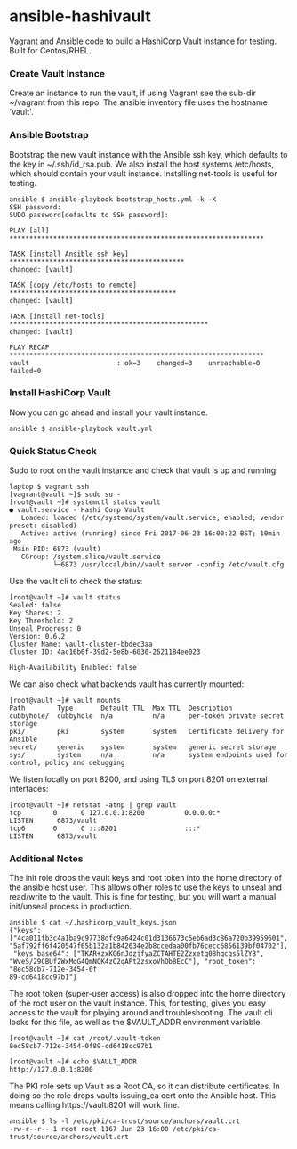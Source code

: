 # ansible-hashivault
Vagrant and Ansible code to build a HashiCorp Vault instance for testing.   Built for Centos/RHEL.

### Create Vault Instance
Create an instance to run the vault, if using Vagrant see the sub-dir ~/vagrant from this repo.   The ansible inventory file uses the hostname 'vault'.

### Ansible Bootstrap
Bootstrap the new vault instance with the Ansible ssh key, which defaults to the key in ~/.ssh/id_rsa.pub.   We also install the host systems /etc/hosts, which should contain your vault instance.   Installing net-tools is useful for testing.
```
ansible $ ansible-playbook bootstrap_hosts.yml -k -K
SSH password: 
SUDO password[defaults to SSH password]: 

PLAY [all] ****************************************************************

TASK [install Ansible ssh key] ********************************************
changed: [vault]

TASK [copy /etc/hosts to remote] ******************************************
changed: [vault]

TASK [install net-tools] **************************************************
changed: [vault]

PLAY RECAP ****************************************************************
vault                      : ok=3    changed=3    unreachable=0    failed=0
```

### Install HashiCorp Vault
Now you can go ahead and install your vault instance.
```
ansible $ ansible-playbook vault.yml
```

### Quick Status Check
Sudo to root on the vault instance and check that vault is up and running:
```
laptop $ vagrant ssh 
[vagrant@vault ~]$ sudo su -
[root@vault ~]# systemctl status vault
● vault.service - Hashi Corp Vault
   Loaded: loaded (/etc/systemd/system/vault.service; enabled; vendor preset: disabled)
   Active: active (running) since Fri 2017-06-23 16:00:22 BST; 10min ago
 Main PID: 6873 (vault)
   CGroup: /system.slice/vault.service
           └─6873 /usr/local/bin//vault server -config /etc/vault.cfg
```
Use the vault cli to check the status:
```
[root@vault ~]# vault status
Sealed: false
Key Shares: 2
Key Threshold: 2
Unseal Progress: 0
Version: 0.6.2
Cluster Name: vault-cluster-bbdec3aa
Cluster ID: 4ac16b0f-39d2-5e8b-6030-2621184ee023

High-Availability Enabled: false
```

We can also check what backends vault has currently mounted:
```
[root@vault ~]# vault mounts
Path        Type       Default TTL  Max TTL  Description
cubbyhole/  cubbyhole  n/a          n/a      per-token private secret storage
pki/        pki        system       system   Certificate delivery for Ansible
secret/     generic    system       system   generic secret storage
sys/        system     n/a          n/a      system endpoints used for control, policy and debugging
```

We listen locally on port 8200, and using TLS on port 8201 on external interfaces:
```
[root@vault ~]# netstat -atnp | grep vault
tcp        0      0 127.0.0.1:8200          0.0.0.0:*               LISTEN      6873/vault          
tcp6       0      0 :::8201                 :::*                    LISTEN      6873/vault
```

### Additional Notes
The init role drops the vault keys and root token into the home directory of the ansible host user.   This allows other roles to use the keys to unseal and read/write to the vault.   This is fine for testing, but you will want a manual init/unseal process in production.
```
ansible $ cat ~/.hashicorp_vault_keys.json 
{"keys": ["4ca011fb3c4a1ba9c97738dfc9a6424c01d3136673c5eb6ad3c86a720b39959601", "5af792ff6f420547f65b132a1b842634e2b8ccedaa00fb76cecc6856139bf04702"],
 "keys_base64": ["TKAR+zxKG6nJdzjfyaZCTAHTE2Zzxetq08hqcgs5lZYB", "WveS/29CBUf2WxMqG4QmNOK4zO2qAPt2zsxoVhOb8EcC"], "root_token": "8ec58cb7-712e-3454-0f
89-cd6418cc97b1"}
```

The root token (super-user access) is also dropped into the home directory of the root user on the vault instance.   This, for testing, gives you easy access to the vault for playing around and troubleshooting.   The vault cli looks for this file, as well as the $VAULT_ADDR environment variable.
```
[root@vault ~]# cat /root/.vault-token 
8ec58cb7-712e-3454-0f89-cd6418cc97b1

[root@vault ~]# echo $VAULT_ADDR
http://127.0.0.1:8200
```

The PKI role sets up Vault as a Root CA, so it can distribute certificates.  In doing so the role drops vaults issuing_ca cert onto the Ansible host.   This means calling https://vault:8201 will work fine.
```
ansible $ ls -l /etc/pki/ca-trust/source/anchors/vault.crt 
-rw-r--r-- 1 root root 1167 Jun 23 16:00 /etc/pki/ca-trust/source/anchors/vault.crt
```


